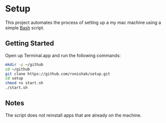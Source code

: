 # Setup

This project automates the process of setting up a my mac machine using a simple [Bash](https://www.gnu.org/software/bash/) script.

## Getting Started

Open up Terminal.app and run the following commands:

```sh
mkdir -p ~/github
cd ~/github
git clone https://github.com/ronishak/setup.git
cd setup
chmod +x start.sh
./start.sh
```

## Notes

The script does not reinstall apps that are already on the machine.
